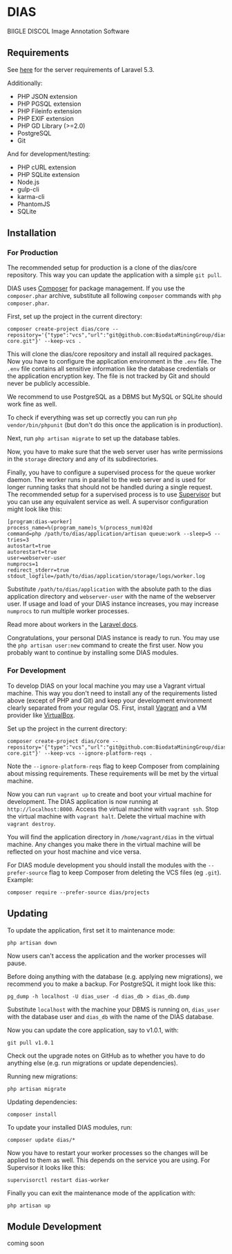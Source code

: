 # DIAS

BIIGLE DISCOL Image Annotation Software


## Requirements

See [here](https://laravel.com/docs/5.3#installation) for the server requirements of Laravel 5.3.

Additionally:

- PHP JSON extension
- PHP PGSQL extension
- PHP Fileinfo extension
- PHP EXIF extension
- PHP GD Library (>=2.0)
- PostgreSQL
- Git

And for development/testing:

- PHP cURL extension
- PHP SQLite extension
- Node.js
- gulp-cli
- karma-cli
- PhantomJS
- SQLite


## Installation

### For Production

The recommended setup for production is a clone of the dias/core repository. This way you can update the application with a simple `git pull`.

DIAS uses [Composer](https://getcomposer.org) for package management. If you use the `composer.phar` archive, substitute all following `composer` commands with `php composer.phar`.

First, set up the project in the current directory:

```
composer create-project dias/core --repository='{"type":"vcs","url":"git@github.com:BiodataMiningGroup/dias-core.git"}' --keep-vcs .
```

This will clone the dias/core repository and install all required packages. Now you have to configure the application environment in the `.env` file. The `.env` file contains all sensitive information like the database credentials or the application encryption key. The file is not tracked by Git and should never be publicly accessible.

We recommend to use PostgreSQL as a DBMS but MySQL or SQLite should work fine as well.

To check if everything was set up correctly you can run `php vendor/bin/phpunit` (but don't do this once the application is in production).

Next, run `php artisan migrate` to set up the database tables.

Now, you have to make sure that the web server user has write permissions in the `storage` directory and any of its subdirectories.

Finally, you have to configure a supervised process for the queue worker daemon. The worker runs in parallel to the web server and is used for longer running tasks that should not be handled during a single request. The recommended setup for a supervised process is to use [Supervisor](http://supervisord.org/) but you can use any equivalent service as well. A supervisor configuration might look like this:

```
[program:dias-worker]
process_name=%(program_name)s_%(process_num)02d
command=php /path/to/dias/application/artisan queue:work --sleep=5 --tries=3
autostart=true
autorestart=true
user=webserver-user
numprocs=1
redirect_stderr=true
stdout_logfile=/path/to/dias/application/storage/logs/worker.log
```

Substitute `/path/to/dias/application` with the absolute path to the dias application directory and `webserver-user` with the name of the webserver user. If usage and load of your DIAS instance increases, you may increase `numprocs` to run multiple worker processes.

Read more about workers in the [Laravel docs](https://laravel.com/docs/5.3/queues#supervisor-configuration).

Congratulations, your personal DIAS instance is ready to run. You may use the `php artisan user:new` command to create the first user. Now you probably want to continue by installing some DIAS modules.


### For Development

To develop DIAS on your local machine you may use a Vagrant virtual machine. This way you don't need to install any of the requirements listed above (except of PHP and Git) and keep your development environment clearly separated from your regular OS. First, install [Vagrant](https://www.vagrantup.com/) and a VM provider like [VirtualBox](https://www.virtualbox.org/).

Set up the project in the current directory:

```
composer create-project dias/core --repository='{"type":"vcs","url":"git@github.com:BiodataMiningGroup/dias-core.git"}' --keep-vcs --ignore-platform-reqs .
```

Note the `--ignore-platform-reqs` flag to keep Composer from complaining about missing requirements. These requirements will be met by the virtual machine.

Now you can run `vagrant up` to create and boot your virtual machine for development. The DIAS application is now running at `http://localhost:8000`. Access the virtual machine with `vagrant ssh`. Stop the virtual machine with `vagrant halt`. Delete the virtual machine with `vagrant destroy`.

You will find the application directory in `/home/vagrant/dias` in the virtual machine. Any changes you make there in the virtual machine will be reflected on your host machine and vice versa.

For DIAS module development you should install the modules with the `--prefer-source` flag to keep Composer from deleting the VCS files (eg `.git`). Example:

```
composer require --prefer-source dias/projects
```

## Updating

To update the application, first set it to maintenance mode:

```
php artisan down
```

Now users can't access the application and the worker processes will pause.

Before doing anything with the database (e.g. applying new migrations), we recommend you to make a backup. For PostgreSQL it might look like this:

```
pg_dump -h localhost -U dias_user -d dias_db > dias_db.dump
```

Substitute `localhost` with the machine your DBMS is running on, `dias_user` with the database user and `dias_db` with the name of the DIAS database.

Now you can update the core application, say to v1.0.1, with:

```
git pull v1.0.1
```

Check out the upgrade notes on GitHub as to whether you have to do anything else (e.g. run migrations or update dependencies).

Running new migrations:

```
php artisan migrate
```

Updating dependencies:

```
composer install
```

To update your installed DIAS modules, run:

```
composer update dias/*
```

Now you have to restart your worker processes so the changes will be applied to them as well. This depends on the service you are using. For Supervisor it looks like this:

```
supervisorctl restart dias-worker
```

Finally you can exit the maintenance mode of the application with:

```
php artisan up
```

## Module Development

coming soon
